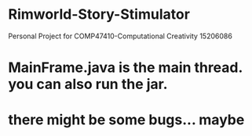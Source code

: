 # Rimworld-Story-Stimulator
Personal Project for COMP47410-Computational Creativity 15206086

# MainFrame.java is the main thread. you can also run the jar.

# there might be some bugs... maybe
